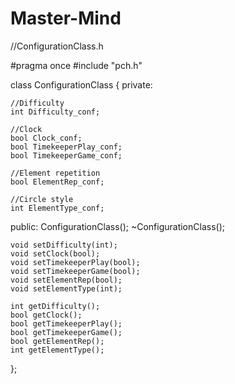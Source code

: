 # Master-Mind

//ConfigurationClass.h

#pragma once
#include "pch.h"

class ConfigurationClass
{
private:

	//Difficulty
	int Difficulty_conf;

	//Clock
	bool Clock_conf;
	bool TimekeeperPlay_conf;
	bool TimekeeperGame_conf;

	//Element repetition
	bool ElementRep_conf;

	//Circle style
	int ElementType_conf;

public:
	ConfigurationClass();
	~ConfigurationClass();
	
	void setDifficulty(int);
	void setClock(bool);
	void setTimekeeperPlay(bool);
	void setTimekeeperGame(bool);
	void setElementRep(bool);
	void setElementType(int);

	int getDifficulty();
	bool getClock();
	bool getTimekeeperPlay();
	bool getTimekeeperGame();
	bool getElementRep();
	int getElementType();

};

